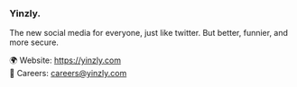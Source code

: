 ### Yinzly.

The new social media for everyone, just like twitter. But better, funnier, and more secure.<br>

🌍 Website: https://yinzly.com<br>
📧 Careers: careers@yinzly.com
